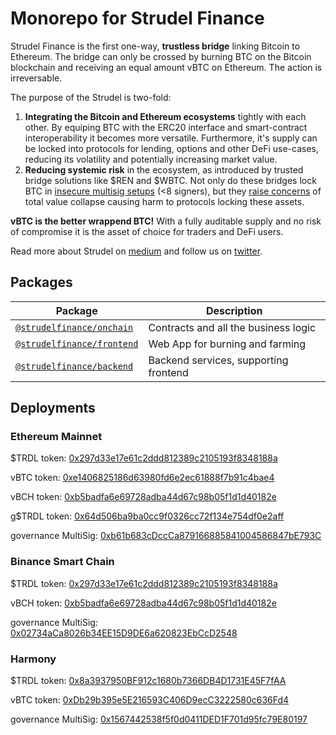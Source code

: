 # Monorepo for Strudel Finance

Strudel Finance is the first one-way, **trustless bridge** linking Bitcoin to Ethereum. The bridge can only be crossed by burning BTC on the Bitcoin blockchain and receiving an equal amount vBTC on Ethereum. The action is irreversable.

The purpose of the Strudel is two-fold:
1. **Integrating the Bitcoin and Ethereum ecosystems** tightly with each other. By equiping BTC with the ERC20 interface and smart-contract interoperability it becomes more versatile. Furthermore, it's supply can be locked into protocols for lending, options and other DeFi use-cases, reducing its volatility and potentially increasing market value.
2. **Reducing systemic risk** in the ecosystem, as introduced by trusted bridge solutions like $REN and $WBTC. Not only do these bridges lock BTC in [insecure multisig setups](https://medium.com/wanchain-foundation/how-safe-are-todays-wrapped-btc-bridges-b0f35a7b15e2) (<8  signers), but they [raise concerns](https://twitter.com/VitalikButerin/status/1295252403558559746) of total value collapse causing harm to protocols locking these assets.

**vBTC is the better wrappend BTC!** With a fully auditable supply and no risk of compromise it is the asset of choice for traders and DeFi users. 

Read more about Strudel on [medium](https://medium.com/@strudelfinance) and follow us on [twitter](https://twitter.com/EnterTheStrudel).

## Packages

| Package                                   | Description                                                             |
| ----------------------------------------- | ----------------------------------------------------------------------- |
| [`@strudelfinance/onchain`](/packages/onchain) | Contracts and all the business logic |
| [`@strudelfinance/frontend`](/packages/frontend) | Web App for burning and farming |
| [`@strudelfinance/backend`](/packages/backend) | Backend services, supporting frontend |

## Deployments

### Ethereum Mainnet

$TRDL token: [0x297d33e17e61c2ddd812389c2105193f8348188a](https://etherscan.io/token/0x297d33e17e61c2ddd812389c2105193f8348188a)

vBTC token: [0xe1406825186d63980fd6e2ec61888f7b91c4bae4](https://etherscan.io/token/0xe1406825186d63980fd6e2ec61888f7b91c4bae4)

vBCH token: [0xb5badfa6e69728adba44d67c98b05f1d1d40182e](https://etherscan.io/token/0xb5badfa6e69728adba44d67c98b05f1d1d40182e)

g$TRDL token: [0x64d506ba9ba0cc9f0326cc72f134e754df0e2aff](https://etherscan.io/token/0x64d506ba9ba0cc9f0326cc72f134e754df0e2aff)

governance MultiSig: [0xb61b683cDccCa879166885841004586847bE793C](https://etherscan.io/address/0xb61b683cDccCa879166885841004586847bE793C)

### Binance Smart Chain

$TRDL token: [0x297d33e17e61c2ddd812389c2105193f8348188a](https://bscscan.com/token/0x46c6426b0e18c61a642aca01adf668da17176bc2)

vBCH token: [0xb5badfa6e69728adba44d67c98b05f1d1d40182e](https://bscscan.com/token/0xe1406825186d63980fd6e2ec61888f7b91c4bae4)

governance MultiSig: [0x02734aCa8026b34EE15D9DE6a620823EbCcD2548](https://bscscan.com/address/0x02734aCa8026b34EE15D9DE6a620823EbCcD2548)

### Harmony 

$TRDL token: [0x8a3937950BF912c1680b7366DB4D1731E45F7fAA](https://explorer.harmony.one/address/0x8a3937950BF912c1680b7366DB4D1731E45F7fAA)

vBTC token: [0xDb29b395e5E216593C406D9ecC3222580c636Fd4](https://explorer.harmony.one/address/0x1567442538f5f0d0411ded1f701d95fc79e80197)

governance MultiSig: [0x1567442538f5f0d0411DED1F701d95fc79E80197](https://explorer.harmony.one/address/0x1567442538f5f0d0411ded1f701d95fc79e80197)
